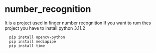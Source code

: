 # number_recognition

It is a project used in finger number recognition 
If you want to rum thes project you have to install python 3.11.2
```
  pip install opencv-python
  pip install mediapipe
  pip install time

```
